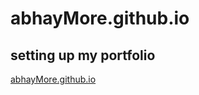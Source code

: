 # abhayMore.github.io
## setting up my portfolio
[abhayMore.github.io](https://abhayMore.github.io/)
